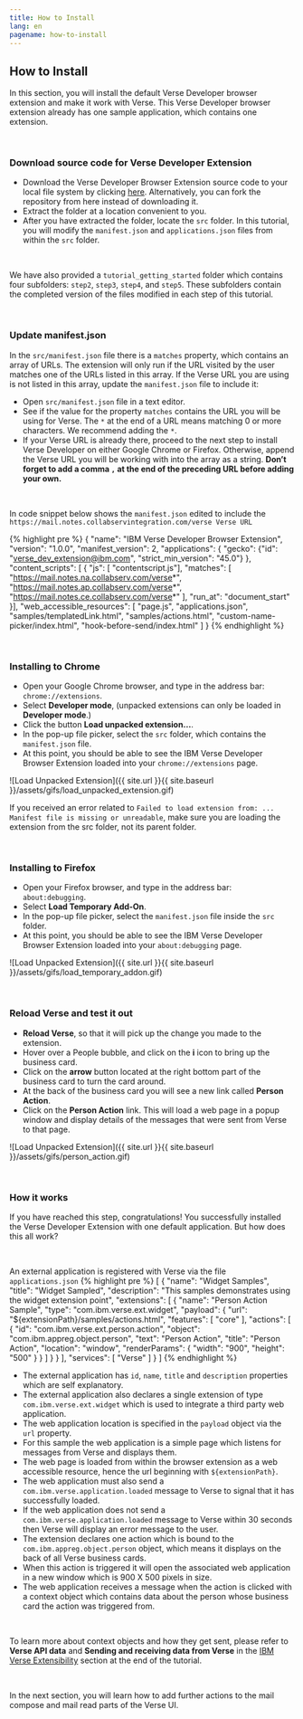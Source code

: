 ```yaml
---
title: How to Install
lang: en
pagename: how-to-install
---
```


## How to Install
In this section, you will install the default Verse Developer browser extension and make it work with Verse. This Verse Developer browser extension already has one sample application, which contains one extension.

&nbsp;

### Download source code for Verse Developer Extension
- Download the Verse Developer Browser Extension source code to your local file system by clicking [here]({{site.data.developers.verseDeveloperExtensionSource}}). Alternatively, you can fork the repository from here instead of downloading it.
- Extract the folder at a location convenient to you.
- After you have extracted the folder, locate the `src` folder. In this tutorial, you will modify the `manifest.json` and `applications.json` files from within the `src` folder.

&nbsp;

We have also provided a `tutorial_getting_started` folder which contains four subfolders: `step2`, `step3`, `step4`, and `step5`. These subfolders contain the completed version of the files modified in each step of this tutorial.

&nbsp;

### Update manifest.json
In the `src/manifest.json` file there is a `matches` property, which contains an array of URLs. The extension will only run if the URL visited by the user matches one of the URLs listed in this array. If the Verse URL you are using is not listed in this array, update the `manifest.json` file to include it:
- Open `src/manifest.json` file in a text editor.
- See if the value for the property `matches` contains the URL you will be using for Verse. The `*` at the end of a URL means matching 0 or more characters. We recommend adding the `*`.
- If your Verse URL is already there, proceed to the next step to install Verse Developer on either Google Chrome or Firefox. Otherwise, append the Verse URL you will be working with into the array as a string. **Don’t forget to add a comma `,` at the end of the preceding URL before adding your own.**

&nbsp;

In code snippet below shows the `manifest.json` edited to include the `https://mail.notes.collabservintegration.com/verse Verse URL`

{% highlight pre %}
{
  "name": "IBM Verse Developer Browser Extension",
  "version": "1.0.0",
  "manifest_version": 2,
  "applications": { "gecko": {"id": "verse_dev_extension@ibm.com", "strict_min_version": "45.0"} },
  "content_scripts": [ {
    "js": [ "contentscript.js"],
    "matches": [
      "https://mail.notes.na.collabserv.com/verse*",
      "https://mail.notes.ap.collabserv.com/verse*",
      "https://mail.notes.ce.collabserv.com/verse*"
    ],
    "run_at": "document_start"
  }],
  "web_accessible_resources": [
    "page.js",
    "applications.json",
    "samples/templatedLink.html",
    "samples/actions.html",
    "custom-name-picker/index.html",
    "hook-before-send/index.html"
  ]
}
{% endhighlight %}

&nbsp;

### Installing to Chrome
- Open your Google Chrome browser, and type in the address bar: `chrome://extensions`.
- Select **Developer mode**, (unpacked extensions can only be loaded in **Developer mode**.)
- Click the button **Load unpacked extension…**.
- In the pop-up file picker, select the `src` folder, which contains the `manifest.json` file.
- At this point, you should be able to see the IBM Verse Developer Browser Extension loaded into your `chrome://extensions` page.

![Load Unpacked Extension]({{ site.url }}{{ site.baseurl }}/assets/gifs/load_unpacked_extension.gif)

If you received an error related to `Failed to load extension from: ... Manifest file is missing or unreadable`, make sure you are loading the extension from the src folder, not its parent folder.

&nbsp;

### Installing to Firefox
- Open your Firefox browser, and type in the address bar: `about:debugging`.
- Select **Load Temporary Add-On**.
- In the pop-up file picker, select the `manifest.json` file inside the `src` folder.
- At this point, you should be able to see the IBM Verse Developer Browser Extension loaded into your `about:debugging` page.

![Load Unpacked Extension]({{ site.url }}{{ site.baseurl }}/assets/gifs/load_temporary_addon.gif)

&nbsp;

### Reload Verse and test it out
- **Reload Verse**, so that it will pick up the change you made to the extension.
- Hover over a People bubble, and click on the **i** icon to bring up the business card.
- Click on the **arrow** button located at the right bottom part of the business card to turn the card around.
- At the back of the business card you will see a new link called **Person Action**.
- Click on the **Person Action** link. This will load a web page in a popup window and display details of the messages that were sent from Verse to that page.

![Load Unpacked Extension]({{ site.url }}{{ site.baseurl }}/assets/gifs/person_action.gif)

&nbsp;

### How it works
If you have reached this step, congratulations! You successfully installed the Verse Developer Extension with one default application. But how does this all work?

&nbsp;

An external application is registered with Verse via the file `applications.json`
{% highlight pre %}
[
  {
    "name": "Widget Samples",
    "title": "Widget Sampled",
    "description": "This samples demonstrates using the widget extension point",
    "extensions": [
      {
        "name": "Person Action Sample",
        "type": "com.ibm.verse.ext.widget",
        "payload": {
          "url": "${extensionPath}/samples/actions.html",
          "features": [
            "core"
          ],
          "actions": [
            {
              "id": "com.ibm.verse.ext.person.action",
              "object": "com.ibm.appreg.object.person",
              "text": "Person Action",
              "title": "Person Action",
              "location": "window",
              "renderParams": {
                "width": "900",
                "height": "500"
              }
            }
          ]
        }
      }
    ],
    "services": [
      "Verse"
    ]
  }
]
{% endhighlight %}
- The external application has `id`, `name`, `title` and `description` properties which are self explanatory.
- The external application also declares a single extension of type `com.ibm.verse.ext.widget` which is used to integrate a third party web application.
- The web application location is specified in the `payload` object via the `url` property.
- For this sample the web application is a simple page which listens for messages from Verse and displays them.
- The web page is loaded from within the browser extension as a web accessible resource, hence the url beginning with `${extensionPath}`.
- The web application must also send a `com.ibm.verse.application.loaded` message to Verse to signal that it has successfully loaded.
- If the web application does not send a `com.ibm.verse.application.loaded` message to Verse within 30 seconds then Verse will display an error message to the user.
- The extension declares one action which is bound to the `com.ibm.appreg.object.person` object, which means it displays on the back of all Verse business cards.
- When this action is triggered it will open the associated web application in a new window which is 900 X 500 pixels in size.
- The web application receives a message when the action is clicked with a context object which contains data about the person whose business card the action was triggered from.

&nbsp;

To learn more about context objects and how they get sent, please refer to **Verse API data** and **Sending and receiving data from Verse** in the [IBM Verse Extensibility](#ibm-verse-extensibility) section at the end of the tutorial.

&nbsp;

In the next section, you will learn how to add further actions to the mail compose and mail read parts of the Verse UI.
